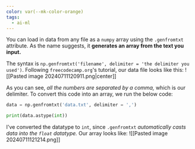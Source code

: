 ```yaml
---
color: var(--mk-color-orange)
tags:
  - ai-ml
---
```

You can load in data from any file as a `numpy` array using the `.genfromtxt` attribute. As the name suggests, it **generates an array from the text you input.** 

The syntax is `np.genfromtxt('filename', delimiter = 'the delimiter you used')`. Following `freecodecamp.org`'s tutorial, our data file looks like this:
![[Pasted image 20240711120911.png|center]]

As you  can see, *all the numbers are separated by a comma,* which is our delimiter. To convert this code into an array, we run the below code:
~~~python
data = np.genfromtxt('data.txt', delimiter = ',')

print(data.astype(int))
~~~
I've converted the datatype to `int`, since `.genfromtxt` *automatically casts data into the `float` datatype.* Our array looks like:
![[Pasted image 20240711121214.png]]
